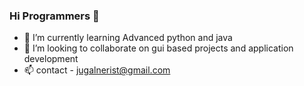 ### Hi Programmers 👋 
- 🌱 I’m currently learning Advanced python and java 
- 💞️ I’m looking to collaborate on gui based projects and application development
- 📫 contact - jugalnerist@gmail.com

  

